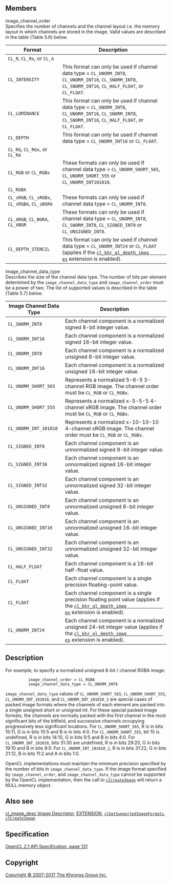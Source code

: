 
## Members

image\_channel\_order  
Specifies the number of channels and the channel layout i.e. the memory
layout in which channels are stored in the image. Valid values are
described in the table (Table 5.6) below.

| Format                            | Description                       |
| --- | --- |
|  `CL_R`, `CL_Rx`, or `CL_A`        ||
|  `CL_INTENSITY`                    |  This format can only be used if     channel data type =                 `CL_UNORM_INT8`,                    `CL_UNORM_INT16`,                   `CL_SNORM_INT8`,                    `CL_SNORM_INT16`,                   `CL_HALF_FLOAT`, or `CL_FLOAT`.   |
|  `CL_LUMINANCE`                    |  This format can only be used if     channel data type =                 `CL_UNORM_INT8`,                    `CL_UNORM_INT16`,                   `CL_SNORM_INT8`,                    `CL_SNORM_INT16`,                   `CL_HALF_FLOAT`, or `CL_FLOAT`.   |
|  `CL_DEPTH`                        |  This format can only be used if     channel data type =                 `CL_UNORM_INT16` or `CL_FLOAT`.   |
|  `CL_RG`, `CL_RGx`, or `CL_RA`     ||
|  `CL_RGB` or `CL_RGBx`             |  These formats can only be used if   channel data type =                 `CL_UNORM_SHORT_565`,               `CL_UNORM_SHORT_555` or             `CL_UNORM_INT101010`.             |
|  `CL_RGBA`                         ||
|  `CL_sRGB`, `CL_sRGBx`,              `CL_sRGBA`, `CL_sBGRA`            |  These formats can only be used if   channel data type =                 `CL_UNORM_INT8`.                  |
|  `CL_ARGB`, `CL_BGRA`, `CL_ABGR`   |  These formats can only be used if   channel data type =                 `CL_UNORM_INT8`, `CL_SNORM_INT8`,   `CL_SIGNED_INT8` or                 `CL_UNSIGNED_INT8`.               |
|  `CL_DEPTH_STENCIL`                |  This format can only be used if     channel data type =                 `CL_UNORM_INT24` or `CL_FLOAT`      (applies if the                     [`cl_khr_gl_depth_imag              es`](cl_khr_gl_depth_images.html)   extension is enabled).            |

image\_channel\_data\_type  
Describes the size of the channel data type. The number of bits per
element determined by the `image_channel_data_type` and
`image_channel_order` must be a power of two. The list of supported
values is described in the table (Table 5.7) below.

| Image Channel Data Type           | Description                       |
| --- | --- |
|  `CL_SNORM_INT8`                   |  Each channel component is a         normalized signed 8-bit integer     value.                            |
|  `CL_SNORM_INT16`                  |  Each channel component is a         normalized signed 16-bit integer    value.                            |
|  `CL_UNORM_INT8`                   |  Each channel component is a         normalized unsigned 8-bit integer   value.                            |
|  `CL_UNORM_INT16`                  |  Each channel component is a         normalized unsigned 16-bit          integer value.                    |
|  `CL_UNORM_SHORT_565`              |  Represents a normalized 5-6-5       3-channel RGB image. The channel    order must be `CL_RGB` or           `CL_RGBx`.                        |
|  `CL_UNORM_SHORT_555`              |  Represents a normalized x-5-5-5     4-channel xRGB image. The channel   order must be `CL_RGB` or           `CL_RGBx`.                        |
|  `CL_UNORM_INT_101010`             |  Represents a normalized             x-10-10-10 4-channel xRGB image.    The channel order must be           `CL_RGB` or `CL_RGBx`.            |
|  `CL_SIGNED_INT8`                  |  Each channel component is an        unnormalized signed 8-bit integer   value.                            |
|  `CL_SIGNED_INT16`                 |  Each channel component is an        unnormalized signed 16-bit          integer value.                    |
|  `CL_SIGNED_INT32`                 |  Each channel component is an        unnormalized signed 32-bit          integer value.                    |
|  `CL_UNSIGNED_INT8`                |  Each channel component is an        unnormalized unsigned 8-bit         integer value.                    |
|  `CL_UNSIGNED_INT16`               |  Each channel component is an        unnormalized unsigned 16-bit        integer value.                    |
|  `CL_UNSIGNED_INT32`               |  Each channel component is an        unnormalized unsigned 32-bit        integer value.                    |
|  `CL_HALF_FLOAT`                   |  Each channel component is a         16-bit half-float value.          |
|  `CL_FLOAT`                        |  Each channel component is a         single precision floating-point     value.                            |
|  `CL_FLOAT`                        |  Each channel component is a         single precision floating point     value (applies if the               [`cl_khr_gl_depth_imag              es`](cl_khr_gl_depth_images.html)   extension is enabled).            |
|  `CL_UNORM_INT24`                  |  Each channel component is a         normalized unsigned 24-bit          integer value (applies if the       [`cl_khr_gl_depth_imag              es`](cl_khr_gl_depth_images.html)   extension is enabled).            |

## Description

For example, to specify a normalized unsigned 8-bit / channel RGBA
image:

              image_channel_order = CL_RGBA
              image_channel_data_type = CL_UNORM_INT8

`image_channel_data_type` values of `CL_UNORM_SHORT_565`,
`CL_UNORM_SHORT_555`, `CL_UNORM_INT_101010`, and `CL_UNORM_INT_101010_2`
are special cases of packed image formats where the channels of each
element are packed into a single unsigned short or unsigned int. For
these special packed image formats, the channels are normally packed
with the first channel in the most significant bits of the bitfield, and
successive channels occupying progressively less significant locations.
For `CL_UNORM_SHORT_565`, R is in bits 15:11, G is in bits 10:5 and B is
in bits 4:0. For `CL_UNORM_SHORT_555`, bit 15 is undefined, R is in bits
14:10, G in bits 9:5 and B in bits 4:0. For `CL_UNORM_INT_101010`, bits
31:30 are undefined, R is in bits 29:20, G in bits 19:10 and B in bits
9:0. For `CL_UNORM_INT_101010_2`, R is in bits 31:22, G in bits 21:12, B
in bits 11:2 and A in bits 1:0.

OpenCL implementations must maintain the minimum precision specified by
the number of bits in `image_channel_data_type`. If the image format
specified by `image_channel_order`, and `image_channel_data_type` cannot
be supported by the OpenCL implementation, then the call to
[`clCreateImage`](clCreateImage.html) will return a NULL memory object.

## Also see

[cl\_image\_desc Image Descriptor](cl_image_desc.html),
[EXTENSION](EXTENSION.html),
[`clGetSupportedImageFormats`](clGetSupportedImageFormats.html),
[`clCreateImage`](clCreateImage.html)

## Specification

[OpenCL 2.1 API Specification, page
131](https://www.khronos.org/registry/cl/specs/opencl-2.1.pdf#page=131)

## Copyright

[Copyright © 2007-2017 The Khronos Group Inc.](copyright.html)
